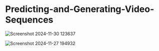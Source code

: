 # Predicting-and-Generating-Video-Sequences

![Screenshot 2024-11-30 123637](https://github.com/user-attachments/assets/af2f5b61-3238-4fe4-8592-c3634e16f4f2)

![Screenshot 2024-11-27 194932](https://github.com/user-attachments/assets/d1e60d46-cb4c-4b8e-a821-29a0ab7c2ed9)
